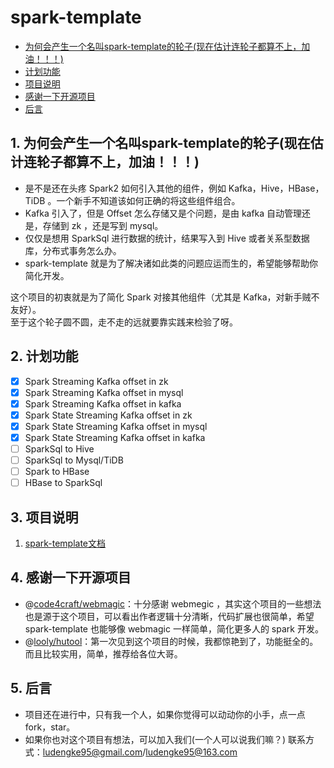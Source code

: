 # spark-template #

* [为何会产生一个名叫spark-template的轮子(现在估计连轮子都算不上，加油！！！)](#spark-template)
* [计划功能](#-1)
* [项目说明](#-1)
* [感谢一下开源项目](#-1)
* [后言](#-1)

##  1. <a name='spark-template'></a>为何会产生一个名叫spark-template的轮子(现在估计连轮子都算不上，加油！！！) 

+ 是不是还在头疼 Spark2 如何引入其他的组件，例如 Kafka，Hive，HBase，TiDB 。一个新手不知道该如何正确的将这些组件组合。
+ Kafka 引入了，但是 Offset 怎么存储又是个问题，是由 kafka 自动管理还是，存储到 zk ，还是写到 mysql。
+ 仅仅是想用 SparkSql 进行数据的统计，结果写入到 Hive 或者关系型数据库，分布式事务怎么办。
+ spark-template 就是为了解决诸如此类的问题应运而生的，希望能够帮助你简化开发。

这个项目的初衷就是为了简化 Spark 对接其他组件（尤其是 Kafka，对新手贼不友好）。  
至于这个轮子圆不圆，走不走的远就要靠实践来检验了呀。

##  2. <a name='-1'></a>计划功能 
+ [x] Spark Streaming Kafka offset in zk
+ [x] Spark Streaming Kafka offset in mysql
+ [x] Spark Streaming Kafka offset in kafka
+ [x] Spark State Streaming Kafka offset in zk
+ [x] Spark State Streaming Kafka offset in mysql
+ [x] Spark State Streaming Kafka offset in kafka
+ [ ] SparkSql to Hive
+ [ ] SparkSql to Mysql/TiDB
+ [ ] Spark to HBase
+ [ ] HBase to SparkSql

##  3. <a name='-1'></a>项目说明 
1. [spark-template文档](http://106.12.51.176)

##  4. <a name='-1'></a>感谢一下开源项目 
+ @[code4craft/webmagic](https://github.com/code4craft/webmagic)：十分感谢 webmegic ，其实这个项目的一些想法也是源于这个项目，可以看出作者逻辑十分清晰，代码扩展也很简单，希望 spark-template 也能够像 webmagic 一样简单，简化更多人的 spark 开发。
+ @[looly/hutool](https://github.com/looly/hutool)：第一次见到这个项目的时候，我都惊艳到了，功能挺全的。而且比较实用，简单，推荐给各位大哥。

##  5. <a name='-1'></a>后言 
+ 项目还在进行中，只有我一个人，如果你觉得可以动动你的小手，点一点 fork，star。
+ 如果你也对这个项目有想法，可以加入我们(一个人可以说我们嘛？)
联系方式：ludengke95@gmail.com/ludengke95@163.com
